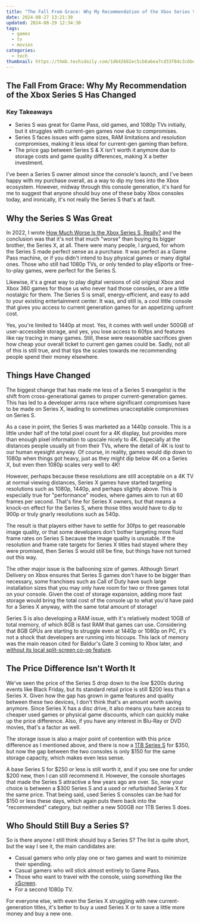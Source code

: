```yaml
---
title: "The Fall From Grace: Why My Recommendation of the Xbox Series S Has Changed"
date: 2024-08-27 13:21:30
updated: 2024-08-29 12:34:30
tags:
  - games
  - tv
  - movies
categories:
  - tech
thumbnail: https://thmb.techidaily.com/1d642682ec5cb6a6ea7cd33f84c3c6bed241d468dfb7fb68a3c7508632db1da6.jpg
---
```


## The Fall From Grace: Why My Recommendation of the Xbox Series S Has Changed

### Key Takeaways

* Series S was great for Game Pass, old games, and 1080p TVs initially, but it struggles with current-gen games now due to compromises.
* Series S faces issues with game sizes, RAM limitations and resolution compromises, making it less ideal for current-gen gaming than before.
* The price gap between Series S & X isn't worth it anymore due to storage costs and game quality differences, making X a better investment.

 I've been a Series S owner almost since the console's launch, and I've been happy with my purchase overall, as a way to dip my toes into the Xbox ecosystem. However, midway through this console generation, it's hard for me to suggest that anyone should buy one of these baby Xbox consoles today, and ironically, it's not really the Series S that's at fault.

##  Why the Series S Was Great

 In 2022, I wrote [How Much Worse Is the Xbox Series S, Really?](https://facebook-video-share.techidaily.com/new-unleash-your-creativity-cutting-edge-pc-techniques-for-youtube-success/) and the conclusion was that it's not that much "worse" than buying its bigger brother, the Series X, at all. There were many people, I argued, for whom the Series S made perfect sense as a purchase. It was perfect as a Game Pass machine, or if you didn't intend to buy physical games or many digital ones. Those who still had 1080p TVs, or only tended to play eSports or free-to-play games, were perfect for the Series S.

 Likewise, it's a great way to play digital versions of old original Xbox and Xbox 360 games for those us who never had those consoles, or are a little nostalgic for them. The Series S is small, energy-efficient, and easy to add to your existing entertainment center. It was, and still is, a cool little console that gives you access to current generation games for an appetizing upfront cost.

 Yes, you're limited to 1440p at most. Yes, it comes with well under 500GB of user-accessible storage, and yes, you lose access to 60fps and features like ray tracing in many games. Still, these were reasonable sacrifices given how cheap your overall ticket to current gen games could be. Sadly, not all of this is still true, and that tips the scales towards me recommending people spend their money elsewhere.

##  Things Have Changed

 The biggest change that has made me less of a Series S evangelist is the shift from cross-generational games to proper current-generation games. This has led to a developer arms race where significant compromises have to be made on Series X, leading to sometimes unacceptable compromises on Series S.

 As a case in point, the Series S was marketed as a 1440p console. This is a little under half of the total pixel count for a 4K display, but provides more than enough pixel information to upscale nicely to 4K. Especially at the distances people usually sit from their TVs, where the detail of 4K is lost to our human eyesight anyway. Of course, in reality, games would dip down to 1080p when things got heavy, just as they might dip below 4K on a Series X, but even then 1080p scales very well to 4K!

 However, perhaps because these resolutions are still acceptable on a 4K TV at normal viewing distances, Series X games have started targeting resolutions such as 1080p, 1440p, and perhaps slightly above. This is especially true for "performance" modes, where games aim to run at 60 frames per second. That's fine for Series X owners, but that means a knock-on effect for the Series S, where those titles would have to dip to 900p or truly gnarly resolutions such as 540p.

 The result is that players either have to settle for 30fps to get reasonable image quality, or that some developers don't bother targeting more fluid frame rates on Series S because the image quality is unusable. If the resolution and frame rate targets for Series X titles had stayed where they were promised, then Series S would still be fine, but things have not turned out this way.

 The other major issue is the ballooning size of games. Although Smart Delivery on Xbox ensures that Series S games don't have to be bigger than necessary, some franchises such as Call of Duty have such large installation sizes that you may only have room for two or three games total on your console. Given the cost of storage expansion, adding more fast storage would bring the total cost of the console up to what you'd have paid for a Series X anyway, with the same total amount of storage!

 Series S is also developing a RAM issue, with it's relatively modest 10GB of total memory, of which 8GB is fast RAM that games can use. Considering that 8GB GPUs are starting to struggle even at 1440p or 1080p on PC, it's not a shock that developers are running into hiccups. This lack of memory was the main reason cited for Baldur's Gate 3 coming to Xbox later, and [without its local split-screen co-op feature](https://www.gameinformer.com/news/2023/08/24/baldurs-gate-3-will-launch-on-xbox-this-year-but-without-split-screen-co-op-on).

##  The Price Difference Isn't Worth It

 We've seen the price of the Series S drop down to the low $200s during events like Black Friday, but its standard retail price is still $200 less than a Series X. Given how the gap has grown in game features and quality between these two devices, I don't think that's an amount worth saving anymore. Since Series X has a disc drive, it also means you have access to cheaper used games or physical game discounts, which can quickly make up the price difference. Also, if you have any interest in Blu-Ray or DVD movies, that's a factor as well.

 The storage issue is also a major point of contention with this price difference as I mentioned above, and there is now a [1TB Series S](https://www.amazon.com/Microsoft-Xbox-1TB-Console-Carbon-Black/dp/B0C7HKS2RF/?tag=hotoge-20&ascsubtag=UUhtgUeUpU2002374&asc%5Frefurl=https%3A%2F%2Fwww.howtogeek.com%2Fwhy-i-cant-recommend-the-xbox-series-s-anymore%2F&asc%5Fcampaign=Evergreen) for $350, but now the gap between the two consoles is only $150 for the same storage capacity, which makes even less sense.

 A base Series S for $250 or less is still worth it, and if you see one for under $200 new, then I can still recommend it. However, the console shortages that made the Series S attractive a few years ago are over. So, now your choice is between a $300 Series S and a used or refurbished Series X for the same price. That being said, used Series S consoles can be had for $150 or less these days, which again puts them back into the "recommended" category, but neither a new 500GB nor 1TB Series S does.

##  Who Should Still Buy a Series S?

 So is there anyone I still think should buy a Series S? The list is quite short, but the way I see it, the main candidates are:

* Casual gamers who only play one or two games and want to minimize their spending.
* Casual gamers who will stick almost entirely to Game Pass.
* Those who want to travel with the console, using something like the [xScreen](https://www.amazon.com/UPspec-Gaming-xScreen-Xbox-USB-Powered/dp/B09RHX59P6/?tag=hotoge-20&ascsubtag=UUhtgUeUpU2002374&asc%5Frefurl=https%3A%2F%2Fwww.howtogeek.com%2Fwhy-i-cant-recommend-the-xbox-series-s-anymore%2F&asc%5Fcampaign=Evergreen).
* For a second 1080p TV.

 For everyone else, with even the Series X struggling with new current-generation titles, it's better to buy a used Series X or to save a little more money and buy a new one.

<ins class="adsbygoogle"
     style="display:block"
     data-ad-format="autorelaxed"
     data-ad-client="ca-pub-7571918770474297"
     data-ad-slot="1223367746"></ins>



<ins class="adsbygoogle"
     style="display:block"
     data-ad-client="ca-pub-7571918770474297"
     data-ad-slot="8358498916"
     data-ad-format="auto"
     data-full-width-responsive="true"></ins>
